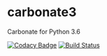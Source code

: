 # carbonate3
Carbonate for Python 3.6

[![Codacy Badge](https://api.codacy.com/project/badge/Grade/16a715de64a84f709aed83b7c7a517d1)](https://www.codacy.com/app/nimda7/carbonate3?utm_source=github.com&amp;utm_medium=referral&amp;utm_content=nimda7/carbonate3&amp;utm_campaign=Badge_Grade)
[![Build Status](https://travis-ci.org/nimda7/carbonate3.svg?branch=master)](https://travis-ci.org/nimda7/carbonate3)